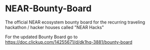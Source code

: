 # NEAR-Bounty-Board
The official NEAR ecosystem bounty board for the recurring traveling hackathon / hacker houses called "NEAR Hacks"


For the updated Bounty Board go to https://doc.clickup.com/14255671/d/dk1hq-3881/bounty-board
